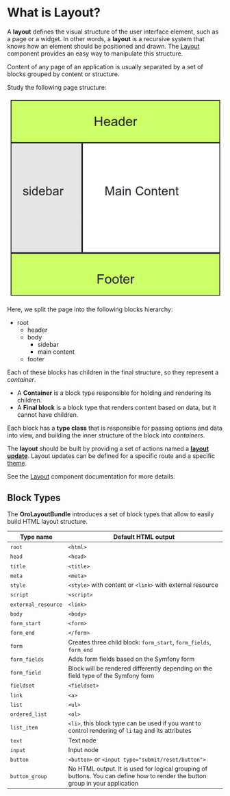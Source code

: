 # What is Layout?

A **layout** defines the visual structure of the user interface element, such as a page or a widget. In other words, a **layout** is a
recursive system that knows how an element should be positioned and drawn. The [Layout](../../../../Component/Layout/README.md) component provides an easy way to manipulate this structure.

Content of any page of an application is usually separated by a set of blocks grouped by content or structure. 

Study the following page structure:

![Layout example](./images/layout.png "Layout example")

Here, we split the page into the following blocks hierarchy:

* root
   * header
   * body
     * sidebar
     * main content
   * footer

Each of these blocks has children in the final structure, so they represent a *container*.

- A **Container** is a block type responsible for holding and rendering its children.
- A **Final block** is a block type that renders content based on data, but it cannot have children.

Each block has a **type class** that is responsible for passing options and data into view, and building the
inner structure of the block into *containers*.

The **layout** should be built by providing a set of actions named a **[layout update](./layout_update.md)**.
Layout updates can be defined for a specific route and a specific [theme](./theme_definition.md).

See the [Layout](../../../../Component/Layout/README.md) component documentation for more details.

## Block Types

The **OroLayoutBundle** introduces a set of block types that allow to easily build HTML layout structure.

| Type name | Default HTML output |
|-----------|-------------|
| `root` | `<html>` |
| `head` | `<head>` |
| `title` | `<title>` |
| `meta` | `<meta>` |
| `style` | `<style>` with content or `<link>` with external resource |
| `script` | `<script>` |
| `external_resource` | `<link>` |
| `body` | `<body>` |
| `form_start` | `<form>` |
| `form_end` | `</form>` |
| `form` | Creates three child block: `form_start`, `form_fields`, `form_end` |
| `form_fields` | Adds form fields based on the Symfony form |
| `form_field` |  Block will be rendered differently depending on the field type of the Symfony form |
| `fieldset` | `<fieldset>` |
| `link` | `<a>` |
| `list` | `<ul>` |
| `ordered_list` | `<ol>` |
| `list_item` | `<li>`, this block type can be used if you want to control rendering of `li` tag and its attributes |
| `text` | Text node |
| `input` | Input node |
| `button` | `<button>` or `<input type="submit/reset/button">` |
| `button_group` | No HTML output. It is used for logical grouping of buttons. You can define how to render the button group in your application |
